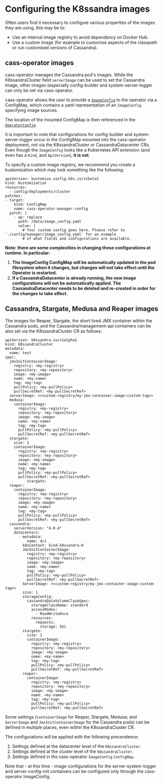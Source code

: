 # Configuring the K8ssandra images

Often users find it necessary to configure various properties of the images they are using, this may be to:

* Use an internal image registry to avoid dependancy on Docker Hub.
* Use a custom image (for example to customise aspects of the classpath or run customised versions of Cassandra).
## cass-operator images

cass-operator manages the Cassandra pod's images. While the K8ssandraCluster field `serverImage` can be used to set the Cassandra image, other images (especially config-builder and system-server-logger can only be set via cass-operator.

cass-operator allows the user to provide a [`ImageConfig`](https://github.com/k8ssandra/cass-operator/blob/master/config/manager/image_config.yaml) to the operator via a ConfigMap, which contains a yaml representation of an `ImageConfig` specifying image sources. 

The location of the mounted ConfigMap is then referenced in the [`OperatorConfig`](https://github.com/k8ssandra/cass-operator/blob/master/config/manager/controller_manager_config.yaml#L1).

It is important to note that configurations for config-builder and system-server-logger occur in the ConfigMap mounted into the cass-operator deployment, not via the K8ssandraCluster or CassandraDatacenter CRs. Even though the `ImageConfig` looks like a Kubernetes API extension (and even has a `Kind`, and `ApiVersion`), **it is not**.

To specify a custom image registry, we recommend you create a kustomization which may look something like the following:

```
apiVersion: kustomize.config.k8s.io/v1beta1
kind: Kustomization
resources:
  - config/deployments/cluster
patches:
- target:
    kind: ConfigMap
    name: cass-operator-manager-config
  patch: |
    - op: replace 
      path: /data/image_config.yaml
      value: |
        # Your custom config goes here. Please refer to `./config/manager/image_config.yaml` for an example
        # of what fields and configurations are available.
```

**Note: there are some complexities in changing these configurations at runtime. In particular:**
1. **The ImageConfig ConfigMap will be automatically updated in the pod filesystem  when it changes, but changes will not take effect until the Operator is restarted.**
2. **If a CassandraDatacenter is already running, the new image configurations will not be automatically applied. The CassandraDatacenter needs to be deleted and re-created in order for the changes to take effect.**

## Cassandra, Stargate, Medusa and Reaper images

The images for Reaper, Stargate, the short lived JMX container within the Cassandra pods, and the Cassandra/management-api containers can be also set via the K8ssandraCluster CR as follows:

```
apiVersion: k8ssandra.io/v1alpha1
kind: K8ssandraCluster
metadata:
  name: test
spec:
  jmxInitContainerImage: 
    registry: <my-registry>
    repository: <my-repository>
    image: <my-image>
    name: <my-name>
    tag: <my-tag>
    pullPolicy: <my-pullPolicy>
    pullSecretRef: <my-pullSecretRef>
  serverImage: <<custom-registry/my-jmx-container-image:custom-tag>>
  medusa:
    containerImage:
      registry: <my-registry>
      repository: <my-repository>
      image: <my-image>
      name: <my-name>
      tag: <my-tag>
      pullPolicy: <my-pullPolicy>
      pullSecretRef: <my-pullSecretRef>
  stargate:
    size: 1
    containerImage:
      registry: <my-registry>
      repository: <my-repository>
      image: <my-image>
      name: <my-name>
      tag: <my-tag>
      pullPolicy: <my-pullPolicy>
      pullSecretRef: <my-pullSecretRef>
          stargate:
  reaper:
    containerImage:
      registry: <my-registry>
      repository: <my-repository>
      image: <my-image>
      name: <my-name>
      tag: <my-tag>
      pullPolicy: <my-pullPolicy>
      pullSecretRef: <my-pullSecretRef>
  cassandra:
    serverVersion: "4.0.4"
    datacenters:
      - metadata:
          name: dc1
        k8sContext: kind-k8ssandra-0
        JmxInitContainerImage: 
          registry: <my-registry>
          repository: <my-repository>
          image: <my-image>
          name: <my-name>
          tag: <my-tag>
          pullPolicy: <my-pullPolicy>
          pullSecretRef: <my-pullSecretRef>
        ServerImage: <<custom-registry/my-jmx-container-image:custom-tag>>
        size: 1
        storageConfig:
          cassandraDataVolumeClaimSpec:
            storageClassName: standard
            accessModes:
              - ReadWriteOnce
            resources:
              requests:
                storage: 5Gi
        stargate:
          size: 1
          containerImage:
            registry: <my-registry>
            repository: <my-repository>
            image: <my-image>
            name: <my-name>
            tag: <my-tag>
            pullPolicy: <my-pullPolicy>
            pullSecretRef: <my-pullSecretRef>
        reaper:
          containerImage:
            registry: <my-registry>
            repository: <my-repository>
            image: <my-image>
            name: <my-name>
            tag: <my-tag>
            pullPolicy: <my-pullPolicy>
            pullSecretRef: <my-pullSecretRef>
```

Some settings (`containerImage` for Reaper, Stargate, Medusa; and `ServerImage` and `JmxInitContainerImage` for the Cassandra pods) can be defined in multiple places, even within the K8ssandraCluster CR. 

The configurations will be applied with the following precendence:

1. Settings defined at the datacenter level of the `K8ssandraCluster`.
2. Settings defined at the cluster level of the `K8ssandraCluster`.
3. Settings defined in the cass-operator `ImageConfig` `ConfigMap`. 

Note that - at this time - image configurations for the server-system-logger and server-config-init containers can be configured only through the cass-operator ImageConfig.